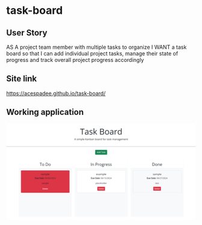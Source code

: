 # task-board

## User Story
AS A project team member with multiple tasks to organize
I WANT a task board 
so that I can add individual project tasks, manage their state of progress and track overall project progress accordingly

## Site link
https://acespadee.github.io/task-board/

## Working application
![screenshot](./assets/Screenshot%202024-06-07%20142107.png)